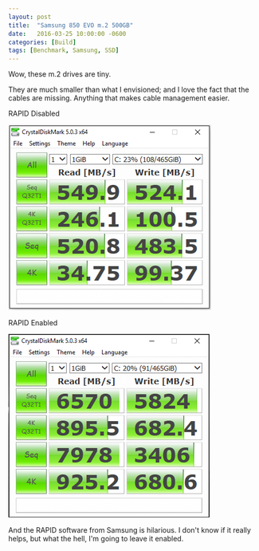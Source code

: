 ```yaml
---
layout: post
title:  "Samsung 850 EVO m.2 500GB"
date:   2016-03-25 10:00:00 -0600
categories: [Build]
tags: [Benchmark, Samsung, SSD]
---
```


Wow, these m.2 drives are tiny. 

They are much smaller than what I envisioned; and I love the fact that the cables are missing. Anything that makes cable management easier.

RAPID Disabled

![pic](/assets/2016/03/pre-rapid-crystalmark.png)

RAPID Enabled

![pic](/assets/2016/03/post-rapid-crystalmark.png)

And the RAPID software from Samsung is hilarious. I don't know if it really helps, but what the hell, I'm going to leave it enabled.
